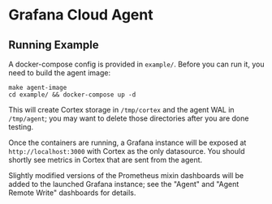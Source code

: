 # Grafana Cloud Agent

## Running Example

A docker-compose config is provided in `example/`. Before you can run it, you
need to build the agent image:

```
make agent-image
cd example/ && docker-compose up -d
```

This will create Cortex storage in `/tmp/cortex` and the agent WAL in
`/tmp/agent`; you may want to delete those directories after you are done
testing.

Once the containers are running, a Grafana instance will be exposed at
`http://localhost:3000` with Cortex as the only datasource. You should shortly
see metrics in Cortex that are sent from the agent.

Slightly modified versions of the Prometheus mixin dashboards will be added to
the launched Grafana instance; see the "Agent" and "Agent Remote Write"
dashboards for details.
